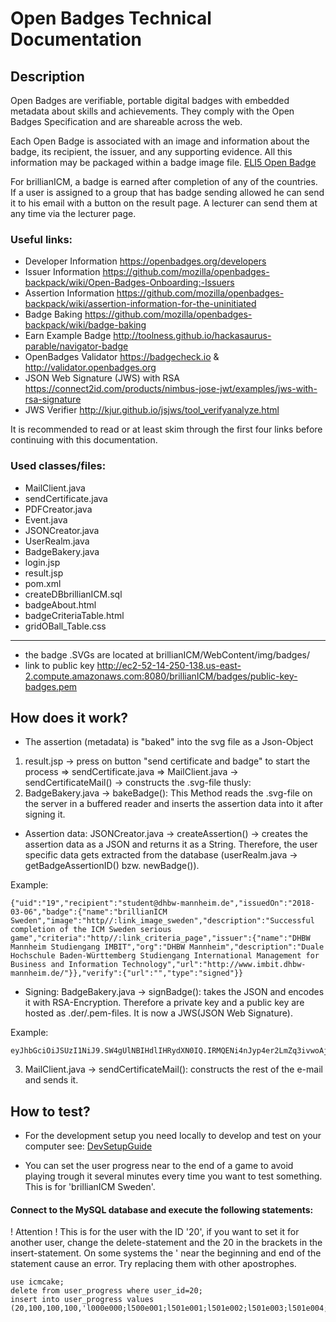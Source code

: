 # Open Badges Technical Documentation

## Description

Open Badges are verifiable, portable digital badges with embedded metadata about skills and achievements. They comply with the Open Badges Specification and are shareable across the web.

Each Open Badge is associated with an image and information about the badge, its recipient, the issuer, and any supporting evidence. All this information may be packaged within a badge image file. [ELI5 Open Badge](https://openbadges.org/get-started/)

For brillianICM, a badge is earned after completion of any of the countries. If a user is assigned to a group that has badge sending allowed he can send it to his email with a button on the result page. A lecturer can send them at any time via the lecturer page.

### Useful links:

- Developer Information	https://openbadges.org/developers
- Issuer Information https://github.com/mozilla/openbadges-backpack/wiki/Open-Badges-Onboarding:-Issuers
- Assertion Information	https://github.com/mozilla/openbadges-backpack/wiki/assertion-information-for-the-uninitiated
- Badge Baking https://github.com/mozilla/openbadges-backpack/wiki/badge-baking
- Earn Example Badge	http://toolness.github.io/hackasaurus-parable/navigator-badge 
- OpenBadges Validator	https://badgecheck.io & http://validator.openbadges.org 
- JSON Web Signature (JWS) with RSA https://connect2id.com/products/nimbus-jose-jwt/examples/jws-with-rsa-signature
- JWS Verifier	http://kjur.github.io/jsjws/tool_verifyanalyze.html

It is recommended to read or at least skim through the first four links before continuing with this documentation.

### Used classes/files:

- MailClient.java
- sendCertificate.java
- PDFCreator.java
- Event.java
- JSONCreator.java
- UserRealm.java
- BadgeBakery.java
- login.jsp
- result.jsp
- pom.xml
- createDBbrillianICM.sql
- badgeAbout.html
- badgeCriteriaTable.html
- gridOBall_Table.css

---
- the badge .SVGs are located at brillianICM/WebContent/img/badges/
- link to public key http://ec2-52-14-250-138.us-east-2.compute.amazonaws.com:8080/brillianICM/badges/public-key-badges.pem 

## How does it work?

- The assertion (metadata) is "baked" into the svg file as a Json-Object

1. result.jsp -> press on button "send certificate and badge" to start the process => sendCertificate.java => MailClient.java -> sendCertificateMail() -> constructs the .svg-file thusly:
2. BadgeBakery.java -> bakeBadge(): This Method reads the .svg-file on the server in a buffered reader and inserts the assertion data into it after signing it.
  - Assertion data: JSONCreator.java -> createAssertion() -> creates the assertion data as a JSON and returns it as a String. Therefore, the user specific data gets extracted from the database (userRealm.java -> getBadgeAssertionID() bzw. newBadge()).
  
Example:
```
{"uid":"19","recipient":"student@dhbw-mannheim.de","issuedOn":"2018-03-06","badge":{"name":"brillianICM Sweden","image":"http//:link_image_sweden","description":"Successful completion of the ICM Sweden serious game","criteria":"http//:link_criteria_page","issuer":{"name":"DHBW Mannheim Studiengang IMBIT","org":"DHBW Mannheim","description":"Duale Hochschule Baden-Württemberg Studiengang International Management for Business and Information Technology","url":"http://www.imbit.dhbw-mannheim.de/"}},"verify":{"url":"","type":"signed"}}
```

  - Signing: BadgeBakery.java -> signBadge(): takes the JSON and encodes it with RSA-Encryption. Therefore a private key and a public key are hosted as .der/.pem-files. It is now a JWS(JSON Web Signature).
  
Example:
  ```
  eyJhbGciOiJSUzI1NiJ9.SW4gUlNBIHdlIHRydXN0IQ.IRMQENi4nJyp4er2LmZq3ivwoAjqa1uUkSBKFIX7ATndFF5ivnokXZc8u0A
  ```
 3. MailClient.java -> sendCertificateMail(): constructs the rest of the e-mail and sends it.
 

## How to test?

- For the development setup you need locally to develop and test on your computer see: [DevSetupGuide](https://github.com/MariaBiosciences/digital-learning-imbit/tree/master/resources/documentation/DevelopmentSetupGuide.md)


- You can set the user progress near to the end of a game to avoid playing trough it several minutes every time you want to test something. This is for 'brillianICM Sweden'.

#### Connect to the MySQL database and execute the following statements:

! Attention ! This is for the user with the ID '20', if you want to set it for another user, change the delete-statement and the 20 in the brackets in the insert-statement. On some systems the ' near the beginning and end of the statement cause an error. Try replacing them with other apostrophes.

```
use icmcake;
delete from user_progress where user_id=20;
insert into user_progress values (20,100,100,100,'l000e000;l500e001;l501e001;l501e002;l501e003;l501e004;l510e000;l520e000;l520e001;l520e004;l520e006;l520e008;l520e009;l520e012;l520e013;l520e015;l523e000;l523e001;l523e002;l523e004;l523e005;l523e008;l526e000;l526e002;l526e004;l526e006;l528e000;l528e002;l528e003;l528e004;l528e005;l528e006;l530e000;l530e901;l530e902;l530e903;l530e905;l533e000;l533e002;l533e004;l535e000;l535e001;l535e003;l535e903;l535e905;l535e909;l537e900;l537e901;l561e000;l561e001;l561e002;l561e003;l561e004;l561e005;l561e006;l561e007;l561e008;l561e009;l565e000;l565e001;l565e003;l565e005;l565e008;l565e010;l565e011;l565e012;l565e014;l565e016;l565e019;l565e020;l570e000;l570e002;l570e003;l570e004;l590e000;l590e001;l200e001;l700e001;l700e006;l700e011;l700e001;l700e006;l700e011;l500e001;l501e001;l501e002;l501e003;l501e004;l510e000;l520e000;l520e001;l520e004;l520e006;l520e008;l520e009;l520e012;l520e013;l520e016;l523e000;l523e001;l523e002;l523e004;l523e006;l523e008;l526e000;l526e003;l526e004;l526e006;l528e000;l528e001;l528e003;l528e004;l528e005;l528e006;l530e000;l530e001;l530e002;l530e003;l530e005;l530e904;l530e905;l533e000;l533e002;l533e004;l535e000;l535e001;l535e003;l535e005;l535e006;l535e907;l535e908;l535e909;l537e900;l537e901;l561e000;l561e001;l561e002;l561e003;l561e004;l561e005;l561e006;l561e007;l561e008;l561e009;l565e000;l565e002;l565e003;l565e004;l565e007;l565e010;l565e011;l565e012;l565e013;l565e016;l565e019;l565e020;l570e000;l570e002;l570e003;l570e005;l590e000',0,0,0,0,0,0,0);
```
